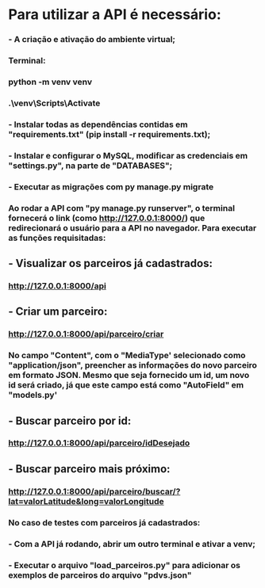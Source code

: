 # Para utilizar a API é necessário:
### - A criação e ativação do ambiente virtual; 

###    Terminal:
###        python -m venv venv
###        .\venv\Scripts\Activate

### - Instalar todas as dependências contidas em "requirements.txt" (pip install -r requirements.txt);
### - Instalar e configurar o MySQL, modificar as credenciais em "settings.py", na parte de "DATABASES";
### - Executar as migrações com py manage.py migrate


### Ao rodar a API com "py manage.py runserver", o terminal fornecerá o link (como  http://127.0.0.1:8000/) que redirecionará o usuário para a API no navegador. Para executar as funções requisitadas:

## - Visualizar os parceiros já cadastrados:
###    http://127.0.0.1:8000/api

## - Criar um parceiro:
###    http://127.0.0.1:8000/api/parceiro/criar

###    No campo "Content", com o "MediaType' selecionado como "application/json", preencher as informações do novo parceiro em formato JSON. Mesmo que seja fornecido um id, um novo id será criado, já que este campo está como "AutoField" em "models.py'

## - Buscar parceiro por id:
###    http://127.0.0.1:8000/api/parceiro/idDesejado

## - Buscar parceiro mais próximo:
###    http://127.0.0.1:8000/api/parceiro/buscar/?lat=valorLatitude&long=valorLongitude

### No caso de testes com parceiros já cadastrados:
### - Com a API já rodando, abrir um outro terminal e ativar a venv;
### - Executar o arquivo "load_parceiros.py" para adicionar os exemplos de parceiros do arquivo "pdvs.json" 

